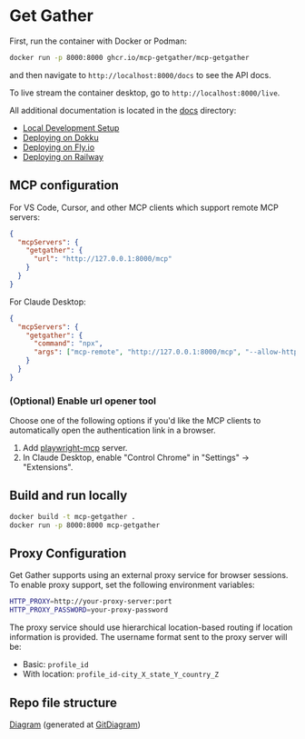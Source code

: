 # Get Gather

First, run the container with Docker or Podman:

```bash
docker run -p 8000:8000 ghcr.io/mcp-getgather/mcp-getgather
```

and then navigate to `http://localhost:8000/docs` to see the API docs.

To live stream the container desktop, go to `http://localhost:8000/live`.

All additional documentation is located in the [docs](./docs) directory:

- [Local Development Setup](./docs/local-development.md)
- [Deploying on Dokku](./docs/deploy_dokku.md)
- [Deploying on Fly.io](./docs/deploy_fly.md)
- [Deploying on Railway](./docs/deploy_railway.md)

## MCP configuration

For VS Code, Cursor, and other MCP clients which support remote MCP servers:

```json
{
  "mcpServers": {
    "getgather": {
      "url": "http://127.0.0.1:8000/mcp"
    }
  }
}
```

For Claude Desktop:

```json
{
  "mcpServers": {
    "getgather": {
      "command": "npx",
      "args": ["mcp-remote", "http://127.0.0.1:8000/mcp", "--allow-http"]
    }
  }
}
```

### (Optional) Enable url opener tool

Choose one of the following options if you'd like the MCP clients to automatically open the authentication link in a browser.

1. Add [playwright-mcp](https://github.com/microsoft/playwright-mcp/) server.
2. In Claude Desktop, enable "Control Chrome" in "Settings" -> "Extensions".

## Build and run locally

```bash
docker build -t mcp-getgather .
docker run -p 8000:8000 mcp-getgather
```

## Proxy Configuration

Get Gather supports using an external proxy service for browser sessions. To enable proxy support, set the following environment variables:

```bash
HTTP_PROXY=http://your-proxy-server:port
HTTP_PROXY_PASSWORD=your-proxy-password
```

The proxy service should use hierarchical location-based routing if location information is provided. The username format sent to the proxy server will be:

- Basic: `profile_id`
- With location: `profile_id-city_X_state_Y_country_Z`

## Repo file structure

[Diagram](./diagram.md) (generated at [GitDiagram](https://gitdiagram.com/getgather-hub/getgather))
